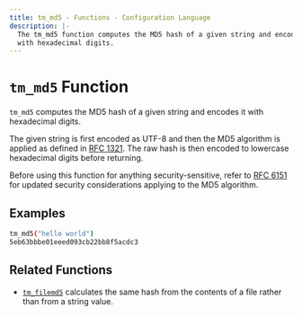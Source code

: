 ```yaml
---
title: tm_md5 - Functions - Configuration Language
description: |-
  The tm_md5 function computes the MD5 hash of a given string and encodes it
  with hexadecimal digits.
---
```


# `tm_md5` Function

`tm_md5` computes the MD5 hash of a given string and encodes it with
hexadecimal digits.

The given string is first encoded as UTF-8 and then the MD5 algorithm is applied
as defined in [RFC 1321](https://tools.ietf.org/html/rfc1321). The raw hash is
then encoded to lowercase hexadecimal digits before returning.

Before using this function for anything security-sensitive, refer to
[RFC 6151](https://tools.ietf.org/html/rfc6151) for updated security
considerations applying to the MD5 algorithm.

## Examples

```sh
tm_md5("hello world")
5eb63bbbe01eeed093cb22bb8f5acdc3
```

## Related Functions

* [`tm_filemd5`](./tm_filemd5.md) calculates the same hash from
  the contents of a file rather than from a string value.
